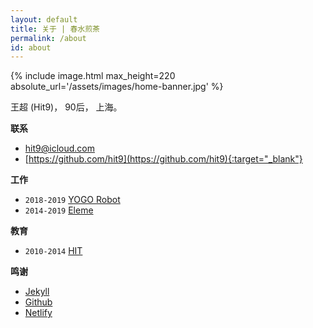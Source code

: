 ```yaml
---
layout: default
title: 关于 | 春水煎茶
permalink: /about
id: about
---
```


{% include image.html max_height=220 absolute_url='/assets/images/home-banner.jpg' %}

王超 (Hit9)， 90后， 上海。

**联系**

* [hit9@icloud.com](mailto:hit9@icloud.com)
* [https://github.com/hit9](https://github.com/hit9){:target="_blank"}

**工作**

* `2018-2019` [YOGO Robot](https://www.yogorobot.com)
* `2014-2019` [Eleme](https://ele.me)

**教育**

* `2010-2014` [HIT](http://www.hit.edu.cn)

**鸣谢**

* [Jekyll](https://jekyllrb.com/)
* [Github](https://github.com/)
* [Netlify](https://www.netlify.com/)
